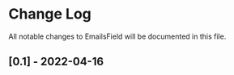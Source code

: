 Change Log
==========

All notable changes to EmailsField will be documented in this file.

## [0.1] - 2022-04-16
